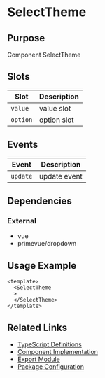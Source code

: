 # SelectTheme

## Purpose

Component SelectTheme

## Slots

| Slot | Description |
|------|-------------|
| `value` | value slot |
| `option` | option slot |

## Events

| Event | Description |
|-------|-------------|
| `update` | update event |

## Dependencies

### External
- vue
- primevue/dropdown

## Usage Example

```vue
<template>
  <SelectTheme
  >
  </SelectTheme>
</template>
```

## Related Links

- [TypeScript Definitions](./SelectTheme.d.ts)
- [Component Implementation](./SelectTheme.vue)
- [Export Module](./selecttheme.js)
- [Package Configuration](./package.json)
